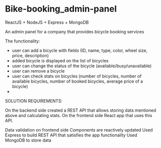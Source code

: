 # Bike-booking_admin-panel
ReactJS + NodeJS + Express + MongoDB

An admin panel for a company that provides bicycle booking services

The functionality:
- user can add a bicycle with fields (ID, name, type, color, wheel size, price, description)
- added bicycle is displayed on the list of bicycles
- user can change the status of the bicycle (available/busy/unavailable) 
- user can remove a bicycle
- user can check stats on bicycles (number of bicycles, number of available bicycles, number of booked bicycles, average price of a bicycle)
- 
SOLUTION REQUIREMENTS:

On the backend side created a REST API that allows storing data mentioned above and calculating stats. 
On the frontend side React app that uses this API.

Data validation on frontend side
Components are reactively updated
Used Express to build REST API that satisfies the app functionality
Used MongoDB to store data
